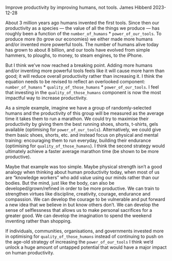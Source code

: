 Improve productivity by improving humans, not tools.
James Hibberd
2023-12-28

About 3 million years ago humans invented the first tools. Since then our productivity as a species — the value of all the things we produce — has roughly been a function of the `number_of_humans` * `power_of_our_tools`. To produce more (to grow our economies) we either made more humans and/or invented more powerful tools. The number of humans alive today has grown to about 8 billion, and our tools have evolved from simple hammers, to ploughs, to money, to steam engines, to the iPhone.

But I think we’ve now reached a breaking point. Adding more humans and/or inventing more powerful tools feels like it will cause more harm than good; it will reduce overall productivity rather than increasing it. I think the equation needs to be revised to reflect an overlooked component: `number_of_humans` * `quality_of_those_humans` * `power_of_our_tools`. I feel that investing in the `quality_of_those_humans` component is now the most impactful way to increase productivity.

As a simple example, imagine we have a group of randomly-selected humans and the productivity of this group will be measured as the average time it takes them to run a marathon. We could try to maximise their productivity by giving them the best running shoes, shorts, t-shirts, gels available (optimising for `power_of_our_tools`). Alternatively, we could give them basic shoes, shorts, etc. and instead focus on physical and mental training: encouraging them to run everyday, building their endurance (optimising for `quality_of_those_humans`). I think the second strategy would ultimately achieve a faster average marathon time (be shown to be more productive).

Maybe that example was too simple. Maybe physical strength isn’t a good analogy when thinking about human productivity today, when most of us are “knowledge workers” who add value using our minds rather than our bodies. But the mind, just like the body, can also be developed/grown/refined in order to be more productive. We can train to strengthen virtues like discipline, creativity, courage, endurance and compassion. We can develop the courage to be vulnerable and put forward a new idea that we believe in but know others don’t. We can develop the sense of selflessness that allows us to make personal sacrifices for a greater good. We can develop the imagination to spend the weekend inventing rather than shopping.

If individuals, communities, organisations, and governments invested more in optimising for `quality_of_those_humans` instead of continuing to push on the age-old strategy of increasing the `power_of_our_tools` I think we’d unlock a huge amount of untapped potential that would have a major impact on human productivity. 